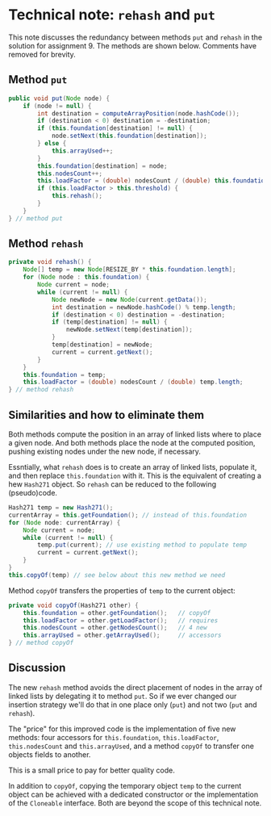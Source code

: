 # Technical note: `rehash` and `put`

This note discusses the redundancy between methods `put` and `rehash` in the solution for assignment 9. The methods are shown below. Comments have removed for brevity.


## Method `put`

```java
public void put(Node node) {
    if (node != null) {
        int destination = computeArrayPosition(node.hashCode());
        if (destination < 0) destination = -destination;
        if (this.foundation[destination] != null) {
            node.setNext(this.foundation[destination]);
        } else {
            this.arrayUsed++;
        }
        this.foundation[destination] = node;
        this.nodesCount++;
        this.loadFactor = (double) nodesCount / (double) this.foundation.length;
        if (this.loadFactor > this.threshold) {
            this.rehash();
        }
    }
} // method put
```

## Method `rehash`


```java
private void rehash() {
    Node[] temp = new Node[RESIZE_BY * this.foundation.length];
    for (Node node : this.foundation) {
        Node current = node;
        while (current != null) {
            Node newNode = new Node(current.getData());
            int destination = newNode.hashCode() % temp.length;
            if (destination < 0) destination = -destination;
            if (temp[destination] != null) {
                newNode.setNext(temp[destination]);
            }
            temp[destination] = newNode;
            current = current.getNext();
        }
    }
    this.foundation = temp;
    this.loadFactor = (double) nodesCount / (double) temp.length;
} // method rehash
```


## Similarities and how to eliminate them

Both methods compute the position in an array of linked lists where to place a given node. And both methods place the node at the computed position, pushing existing nodes under the new node, if necessary.

Essntially, what `rehash` does is to create an array of linked lists, populate it, and then replace `this.foundation` with it. This is the equivalent of creating a hew `Hash271` object. So `rehash` can be reduced to the following (pseudo)code.

```java
Hash271 temp = new Hash271();
currentArray = this.getFoundation(); // instead of this.foundation
for (Node node: currentArray) {
    Node current = node;
    while (current != null) {
        temp.put(current); // use existing method to populate temp
        current = current.getNext();
    }
}
this.copyOf(temp) // see below about this new method we need
```

Method `copyOf` transfers the properties of `temp` to the current object:

```java
private void copyOf(Hash271 other) {
    this.foundation = other.getFoundation();   // copyOf 
    this.loadFactor = other.getLoadFactor();   // requires
    this.nodesCount = other.getNodesCount();   // 4 new
    this.arrayUsed = other.getArrayUsed();     // accessors
} // method copyOf
```


## Discussion

The new `rehash` method avoids the direct placement of nodes in the array of linked lists by delegating it to method `put`. So if we ever changed our insertion strategy we'll do that in one place only (`put`) and not two (`put` and `rehash`).

The "price" for this improved code is the implementation of five new methods: four accessors for `this.foundation`, `this.loadFactor`, `this.nodesCount` and `this.arrayUsed`, and a method `copyOf` to transfer one objects fields to another.

This is a small price to pay for better quality code.

In addition to `copyOf`, copying the temporary object `temp` to the current object can be achieved with a dedicated constructor or the implementation of the `Cloneable` interface. Both are beyond the scope of this technical note.